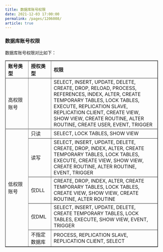 ```yaml
---
title: 数据库账号权限
date: 2021-12-03 17:00:00
permalink: /pages/1206008/
article: true
---
```


### 数据库账号权限

数据库账号权限对比如下：

<table width="95%" border="1" cellpadding="2" cellspacing="1">
	<thead>
        <tr>
            <th align="left" width="15%">账号类型</th><th align="left" width="15%">授权类型</th><th align="left" width="70%">权限</th>
        </tr>
	</thead>
    <tbody>
        <tr>
            <td >高权限账号</td>
            <td></td>
            <td>SELECT, INSERT, UPDATE, DELETE, CREATE, DROP, RELOAD, PROCESS, REFERENCES, INDEX, ALTER, CREATE TEMPORARY TABLES, LOCK TABLES, EXECUTE, REPLICATION SLAVE, REPLICATION CLIENT, CREATE VIEW, SHOW VIEW, CREATE ROUTINE, ALTER ROUTINE, CREATE USER, EVENT, TRIGGER</td>
        </tr>
        <tr>
        	<td rowspan="6">低权限账号</td>
        </tr>
        <tr>
        	<td>只读</td>
            <td>SELECT, LOCK TABLES, SHOW VIEW</td>
        </tr>
        <tr>
        	<td>读写</td>
            <td>SELECT, INSERT, UPDATE, DELETE, CREATE, DROP, INDEX, ALTER, CREATE TEMPORARY TABLES, LOCK TABLES, EXECUTE, CREATE VIEW, SHOW VIEW, CREATE ROUTINE, ALTER ROUTINE, EVENT, TRIGGER</td>
        </tr>
        <tr>
        	<td>仅DLL</td>
            <td>CREATE, DROP, INDEX, ALTER, CREATE TEMPORARY TABLES, LOCK TABLES, CREATE VIEW, SHOW VIEW, CREATE ROUTINE, ALTER ROUTINE</td>
        </tr>
        <tr>
        	<td>仅DML</td>
            <td>SELECT, INSERT, UPDATE, DELETE, CREATE TEMPORARY TABLES, LOCK TABLES, EXECUTE, SHOW VIEW, EVENT, TRIGGER</td>
        </tr>
        <tr>
        	<td>不指定数据库</td>
            <td>PROCESS, REPLICATION SLAVE, REPLICATION CLIENT, SELECT</td>
        </tr>
	</tbody>
</table>
